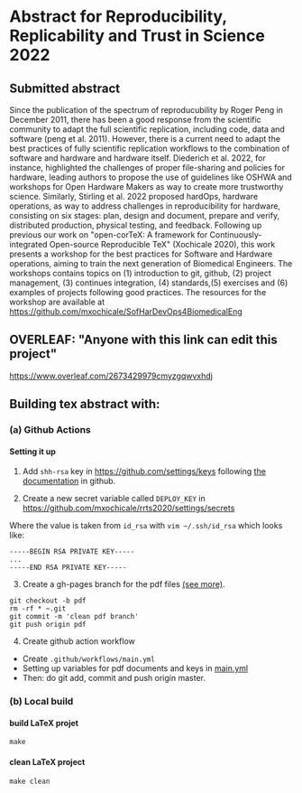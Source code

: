 # Abstract for Reproducibility, Replicability and Trust in Science 2022

## Submitted abstract
Since the publication of the spectrum of reproducubility by Roger Peng in December 2011, there has been a good response from the scientific community to adapt the full scientific replication, including code, data and software (peng et al. 2011). However, there is a current need to adapt the best practices of fully scientific replication workflows to the combination of software and hardware and hardware itself.
Diederich et al. 2022, for instance, highlighted the challenges of proper file-sharing and policies for hardware, leading authors to propose the use of guidelines like OSHWA and workshops for Open Hardware Makers as way to create more trustworthy science. 
Similarly, Stirling et al. 2022 proposed hardOps, hardware operations, as way to address challenges in reproducibility for hardware, consisting on six stages: plan, design and document, prepare and verify, distributed production, physical testing, and feedback. 
Following up previous our work on "open-corTeX: A framework for Continuously-integrated Open-source Reproducible TeX" (Xochicale 2020), this work presents a workshop for the best practices for Software and Hardware operations, aiming to train the next generation of Biomedical Engineers.
The workshops contains topics on (1) introduction to git, github, (2) project management, (3) continues integration, (4) standards,(5) exercises and (6) examples of projects following good practices.
The resources for the workshop are available at https://github.com/mxochicale/SofHarDevOps4BiomedicalEng

## OVERLEAF: "Anyone with this link can edit this project"
https://www.overleaf.com/2673429979cmyzgqwvxhdj

## Building tex abstract with:

### (a) Github Actions
#### Setting it up
1. Add `shh-rsa` key in https://github.com/settings/keys following [the documentation](https://help.github.com/en/github/authenticating-to-github/adding-a-new-ssh-key-to-your-github-account) in github.

2. Create a new secret variable called `DEPLOY_KEY` in 
https://github.com/mxochicale/rrts2020/settings/secrets 

Where the value is taken from `id_rsa` with 
`vim ~/.ssh/id_rsa` which looks like:  
```
-----BEGIN RSA PRIVATE KEY-----
...
-----END RSA PRIVATE KEY-----
```

3. Create a gh-pages branch for the pdf files [(see more)](https://www.freecodecamp.org/forum/t/push-a-new-local-branch-to-a-remote-git-repository-and-track-it-too/13222).
```
git checkout -b pdf
rm -rf * ~.git
git commit -m 'clean pdf branch'
git push origin pdf
```

4. Create github action workflow
* Create `.github/workflows/main.yml`
* Setting up variables for pdf documents and keys in [main.yml](../.github/workflows/main.yml)
* Then: do git add, commit and push origin master.


### (b) Local build
#### build LaTeX projet
```
make
```
#### clean LaTeX project
```
make clean
```

